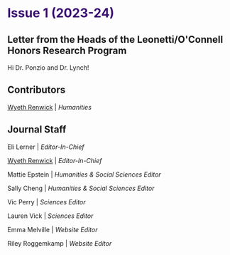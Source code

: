 # <font color=#3B1072> Issue 1 (2023-24) </font>

## Letter from the Heads of the Leonetti/O'Connell Honors Research Program

Hi Dr. Ponzio and Dr. Lynch!

## Contributors

[Wyeth Renwick](../authors/wyethRenwick/wyethRenwick.md)
| *Humanities*

## Journal Staff

Eli Lerner | *Editor-In-Chief*

[Wyeth Renwick](../authors/wyethRenwick/wyethRenwick.md) | *Editor-In-Chief*

Mattie Epstein | *Humanities & Social Sciences Editor*

Sally Cheng | *Humanities & Social Sciences Editor*

Vic Perry | *Sciences Editor*

Lauren Vick | *Sciences Editor*

Emma Melville | *Website Editor*

Riley Roggemkamp | *Website Editor*